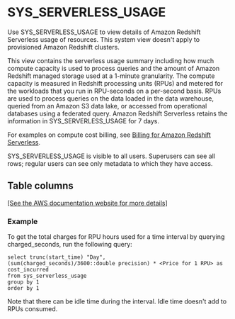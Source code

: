 # SYS\_SERVERLESS\_USAGE<a name="SYS_SERVERLESS_USAGE"></a>

Use SYS\_SERVERLESS\_USAGE to view details of Amazon Redshift Serverless usage of resources\. This system view doesn't apply to provisioned Amazon Redshift clusters\.

This view contains the serverless usage summary including how much compute capacity is used to process queries and the amount of Amazon Redshift managed storage used at a 1\-minute granularity\. The compute capacity is measured in Redshift processing units \(RPUs\) and metered for the workloads that you run in RPU\-seconds on a per\-second basis\. RPUs are used to process queries on the data loaded in the data warehouse, queried from an Amazon S3 data lake, or accessed from operational databases using a federated query\. Amazon Redshift Serverless retains the information in SYS\_SERVERLESS\_USAGE for 7 days\.

For examples on compute cost billing, see [Billing for Amazon Redshift Serverless](https://docs.aws.amazon.com/redshift/latest/mgmt/serverless-billing.html)\.

SYS\_SERVERLESS\_USAGE is visible to all users\. Superusers can see all rows; regular users can see only metadata to which they have access\.

## Table columns<a name="SYS_SERVERLESS_USAGE-table-columns"></a>

[\[See the AWS documentation website for more details\]](http://docs.aws.amazon.com/redshift/latest/dg/SYS_SERVERLESS_USAGE.html)

### Example<a name="SYS_SERVERLESS_USAGE-examples"></a>

To get the total charges for RPU hours used for a time interval by querying charged\_seconds, run the following query:

```
select trunc(start_time) "Day", 
(sum(charged_seconds)/3600::double precision) * <Price for 1 RPU> as cost_incurred 
from sys_serverless_usage 
group by 1 
order by 1
```

Note that there can be idle time during the interval\. Idle time doesn't add to RPUs consumed\.